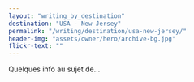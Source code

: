 ```yaml
---
layout: "writing_by_destination"
destination: "USA - New Jersey"
permalink: "/writing/destination/usa-new-jersey/"
header-img: "assets/owner/hero/archive-bg.jpg"
flickr-text: ""
---
```


Quelques info au sujet de...